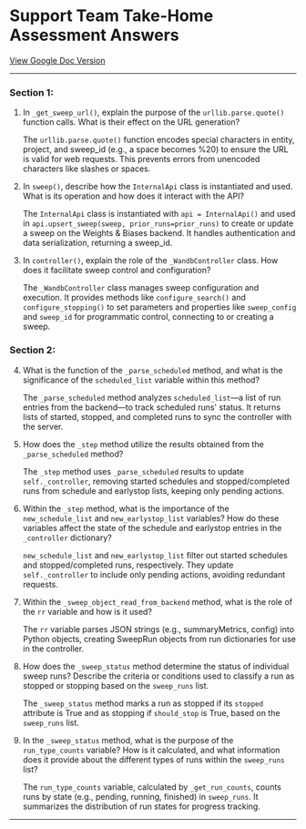# Support Team Take-Home Assessment Answers

[View Google Doc Version](https://docs.google.com/document/d/154R35DxuTyABwhDU7-_eVlaeRQ4hc-VWCZujx8o8vQo/edit?usp=sharing)

---

### Section 1:

1. In `_get_sweep_url()`, explain the purpose of the `urllib.parse.quote()` function calls. What is their effect on the URL generation?
   
   The `urllib.parse.quote()` function encodes special characters in entity, project, and sweep_id (e.g., a space becomes %20) to ensure the URL is valid for web requests. This prevents errors from unencoded characters like slashes or spaces.

2. In `sweep()`, describe how the `InternalApi` class is instantiated and used. What is its operation and how does it interact with the API?
   
   The `InternalApi` class is instantiated with `api = InternalApi()` and used in `api.upsert_sweep(sweep, prior_runs=prior_runs)` to create or update a sweep on the Weights & Biases backend. It handles authentication and data serialization, returning a sweep_id.

3. In `controller()`, explain the role of the `_WandbController` class. How does it facilitate sweep control and configuration?
   
   The `_WandbController` class manages sweep configuration and execution. It provides methods like `configure_search()` and `configure_stopping()` to set parameters and properties like `sweep_config` and `sweep_id` for programmatic control, connecting to or creating a sweep.

### Section 2:

4. What is the function of the `_parse_scheduled` method, and what is the significance of the `scheduled_list` variable within this method?
   
   The `_parse_scheduled` method analyzes `scheduled_list`—a list of run entries from the backend—to track scheduled runs' status. It returns lists of started, stopped, and completed runs to sync the controller with the server.

5. How does the `_step` method utilize the results obtained from the `_parse_scheduled` method?
   
   The `_step` method uses `_parse_scheduled` results to update `self._controller`, removing started schedules and stopped/completed runs from schedule and earlystop lists, keeping only pending actions.

6. Within the `_step` method, what is the importance of the `new_schedule_list` and `new_earlystop_list` variables? How do these variables affect the state of the schedule and earlystop entries in the `_controller` dictionary?
   
   `new_schedule_list` and `new_earlystop_list` filter out started schedules and stopped/completed runs, respectively. They update `self._controller` to include only pending actions, avoiding redundant requests.

7. Within the `_sweep_object_read_from_backend` method, what is the role of the `rr` variable and how is it used?
   
   The `rr` variable parses JSON strings (e.g., summaryMetrics, config) into Python objects, creating SweepRun objects from run dictionaries for use in the controller.

8. How does the `_sweep_status` method determine the status of individual sweep runs? Describe the criteria or conditions used to classify a run as stopped or stopping based on the `sweep_runs` list.
   
   The `_sweep_status` method marks a run as stopped if its `stopped` attribute is True and as stopping if `should_stop` is True, based on the `sweep_runs` list.

9. In the `_sweep_status` method, what is the purpose of the `run_type_counts` variable? How is it calculated, and what information does it provide about the different types of runs within the `sweep_runs` list?
   
   The `run_type_counts` variable, calculated by `_get_run_counts`, counts runs by state (e.g., pending, running, finished) in `sweep_runs`. It summarizes the distribution of run states for progress tracking.

---

